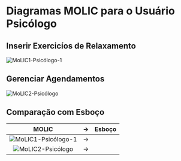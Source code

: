# Diagramas MOLIC para o Usuário Psicólogo

## Inserir Exercicíos de Relaxamento

![MoLIC1-Psicólogo-1](https://github.com/user-attachments/assets/9a82bf20-75be-433a-ae77-27ba0aecb121)

## Gerenciar Agendamentos

![MoLIC2-Psicólogo](https://github.com/user-attachments/assets/82ea8219-3082-423e-a79a-7f82bfc9cf62)

## Comparação com Esboço
| MOLIC | -> | Esboço |
|:-----:|:--:|:------:|
| ![MoLIC1-Psicólogo-1](https://github.com/user-attachments/assets/9a82bf20-75be-433a-ae77-27ba0aecb121) | -> | |
| ![MoLIC2-Psicólogo](https://github.com/user-attachments/assets/82ea8219-3082-423e-a79a-7f82bfc9cf62) | -> | |
